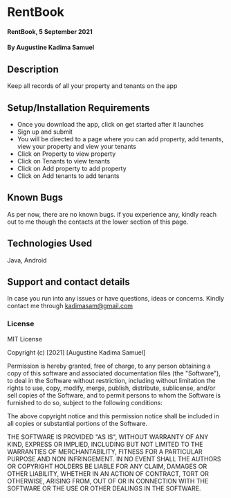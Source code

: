 # RentBook
#### RentBook, 5 September 2021
#### By **Augustine Kadima Samuel**
## Description
Keep all records of all your property and tenants on the app
## Setup/Installation Requirements
* Once you download the app, click on get started after it launches
* Sign up and submit
* You will be directed to a page where you can add property, add tenants, view your property and view your tenants
* Click on Property to view property
* Click on Tenants to view tenants
* Click on Add property to add property
* Click on Add tenants to add tenants

## Known Bugs
As per now, there are no known bugs. if you experience any, kindly reach out to me though the contacts at the lower section of this page.
## Technologies Used
Java, Android
## Support and contact details
In case you run into any issues or have questions, ideas or concerns. Kindly contact me through kadimasam@gmail.com
### License
MIT License

Copyright (c) [2021] [Augustine Kadima Samuel]

Permission is hereby granted, free of charge, to any person obtaining a copy
of this software and associated documentation files (the "Software"), to deal
in the Software without restriction, including without limitation the rights
to use, copy, modify, merge, publish, distribute, sublicense, and/or sell
copies of the Software, and to permit persons to whom the Software is
furnished to do so, subject to the following conditions:

The above copyright notice and this permission notice shall be included in all
copies or substantial portions of the Software.

THE SOFTWARE IS PROVIDED "AS IS", WITHOUT WARRANTY OF ANY KIND, EXPRESS OR
IMPLIED, INCLUDING BUT NOT LIMITED TO THE WARRANTIES OF MERCHANTABILITY,
FITNESS FOR A PARTICULAR PURPOSE AND NON INFRINGEMENT. IN NO EVENT SHALL THE
AUTHORS OR COPYRIGHT HOLDERS BE LIABLE FOR ANY CLAIM, DAMAGES OR OTHER
LIABILITY, WHETHER IN AN ACTION OF CONTRACT, TORT OR OTHERWISE, ARISING FROM,
OUT OF OR IN CONNECTION WITH THE SOFTWARE OR THE USE OR OTHER DEALINGS IN THE
SOFTWARE.